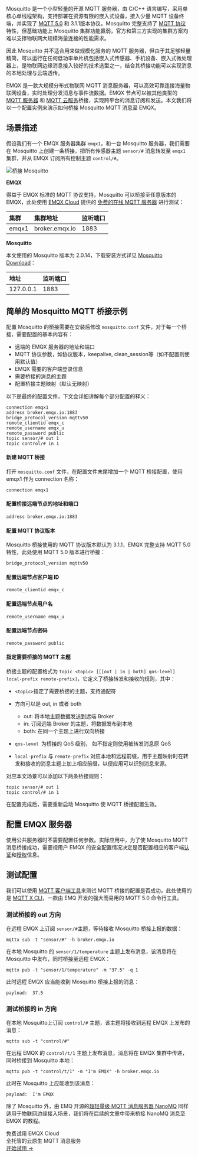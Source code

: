 Mosquitto 是一个小型轻量的开源 MQTT 服务器，由 C/C++ 语言编写，采用单核心单线程架构，支持部署在资源有限的嵌入式设备，接入少量 MQTT 设备终端，并实现了 [MQTT 5.0](https://www.emqx.com/zh/mqtt/mqtt5) 和 3.1.1版本协议。Mosquitto 完整支持了 [MQTT 协议](https://www.emqx.com/zh/mqtt) 特性，但基础功能上 Mosquitto 集群功能羸弱，官方和第三方实现的集群方案均难以支撑物联网大规模海量连接的性能需求。

因此 Mosquitto 并不适合用来做规模化服务的 MQTT 服务器，但由于其足够轻量精简，可以运行在任何低功率单片机包括嵌入式传感器、手机设备、嵌入式微处理器上，是物联网边缘消息接入较好的技术选型之一，结合其桥接功能可以实现消息的本地处理与云端透传。

EMQX 是一款大规模分布式物联网 MQTT 消息服务器，可以高效可靠连接海量物联网设备，实时处理分发消息与事件流数据。EMQX 节点可以被其他类型的 [MQTT 服务器](https://www.emqx.com/zh/products/emqx) 和 [MQTT 云服务](https://www.emqx.com/zh/cloud)桥接，实现跨平台的消息订阅和发送。本文我们将以一个配置实例来演示如何桥接 Mosquitto MQTT 消息至 EMQX。

## 场景描述

假设我们有一个 EMQX 服务器集群 `emqx1`，和一台 Mosquitto 服务器，我们需要在 Mosquitto 上创建一条桥接，把所有传感器主题 `sensor/#` 消息转发至 `emqx1`  集群，并从 EMQX 订阅所有控制主题 `control/#`。

![桥接 Mosquitto](https://assets.emqx.com/images/2caae752676b2cde77bb5d532c250636.jpg)

**EMQX**  

得益于 EMQX 标准的 MQTT 协议支持，Mosquitto 可以桥接至任意版本的 EMQX，此处使用 [EMQX Cloud](https://www.emqx.com/zh/cloud) 提供的 [免费的在线 MQTT 服务器](https://www.emqx.com/zh/mqtt/public-mqtt5-broker) 进行测试：

| 集群  | 集群地址       | 监听端口 |
| :---- | :------------- | :------- |
| emqx1 | broker.emqx.io | 1883     |

**Mosquitto**

本文使用的 Mosquitto 版本为 2.0.14，下载安装方式详见 [Mosquitto Download](https://mosquitto.org/download/)：

| 地址      | 监听端口 |
| :-------- | :------- |
| 127.0.0.1 | 1883     |

## 简单的 Mosquitto MQTT 桥接示例

配置 Mosquitto 的桥接需要在安装后修改 `mosquitto.conf` 文件，对于每一个桥接，需要配置的基本内容有：

- 远端的 EMQX 服务器的地址和端口
- MQTT 协议参数，如协议版本，keepalive, clean_session等（如不配置则使用默认值）
- EMQX 需要的客户端登录信息
- 需要桥接的消息的主题
- 配置桥接主题映射（默认无映射）

以下是最终的配置文件，下文会详细讲解每个部分配置的释义：

```
connection emqx1
address broker.emqx.io:1883
bridge_protocol_version mqttv50
remote_clientid emqx_c
remote_username emqx_u
remote_password public
topic sensor/# out 1
topic control/# in 1
```

#### 新建 MQTT 桥接

打开 `mosquitto.conf` 文件，在配置文件末尾增加一个 MQTT 桥接配置，使用 emqx1 作为 connection 名称：

```
connection emqx1
```

#### 配置桥接远端节点的地址和端口

```
address broker.emqx.io:1883
```

#### 配置 MQTT 协议版本

Mosquitto 桥接使用的 MQTT 协议版本默认为 3.1.1，EMQX 完整支持 MQTT 5.0 特性，此处使用 MQTT 5.0 版本进行桥接：

```
bridge_protocol_version mqttv50
```

#### 配置远端节点客户端 ID

```
remote_clientid emqx_c
```

#### 配置远端节点用户名  

```
remote_username emqx_u
```

#### 配置远端节点密码

```
remote_password public
```

#### 指定需要桥接的 MQTT 主题

桥接主题的配置格式为 `topic <topic> [[[out | in | both] qos-level] local-prefix remote-prefix]`，它定义了桥接转发和接收的规则，其中：

- `<topic>`指定了需要桥接的主题，支持通配符
- 方向可以是 out, in 或者 both
  - out: 将本地主题数据发送到远端 Broker
  - in: 订阅远端 Broker 的主题，将数据发布到本地
  - both: 在同一个主题上进行双向桥接

- `qos-level `为桥接的 QoS 级别， 如不指定则使用被转发消息原 QoS
- `local-prefix`  与 `remote-prefix` 对应本地和远程前缀，用于主题映射时在转发和接收的消息主题上加上相应前缀，以便应用可以识别消息来源。

对应本文场景可以添加以下两条桥接规则：

```
topic sensor/# out 1
topic control/# in 1
```

在配置完成后，需要重新启动 Mosquitto 使 MQTT 桥接配置生效。



## 配置 EMQX 服务器

使用公共服务器时不需要配置任何参数。实际应用中，为了使 Mosquitto MQTT 消息桥接成功，需要视用户 EMQX 的安全配置情况决定是否配置相应的客户端[认证](https://www.emqx.io/docs/zh/v5.0/security/authn/authn.html)和[授权](https://www.emqx.io/docs/zh/v5.0/security/authz/authz.html)信息。

## 测试配置

我们可以使用 [MQTT 客户端工具](https://www.emqx.com/zh/blog/mqtt-client-tools)来测试 MQTT 桥接的配置是否成功，此处使用的是 [MQTT X CLI](https://mqttx.app/zh/cli)，一款由 EMQ 开发的强大而易用的 MQTT 5.0 命令行工具。

### 测试桥接的 out 方向

在远程 EMQX 上订阅 `sensor/#`主题，等待接收 Mosquitto 桥接上报的数据：

```
mqttx sub -t "sensor/#" -h broker.emqx.io
```

在本地 Mosquitto 的 `sensor/1/temperature` 主题上发布消息，该消息将在 Mosquitto 中发布，同时桥接至远程 EMQX：

```
mqttx pub -t "sensor/1/temperature" -m "37.5" -q 1
```

此时远程 EMQX 应当能收到 Mosquitto 桥接上报的消息：

```
payload:  37.5
```

### 测试桥接的 in 方向

在本地 Mosquitto上订阅 `control/#` 主题，该主题将接收到远程 EMQX 上发布的消息：

```
mqttx sub -t "control/#"
```

在远程 EMQX 的 `control/t/1` 主题上发布消息，消息将在 EMQX 集群中传递，同时桥接到 Mosquitto 本地：

```
mqttx pub -t "control/t/1" -m "I'm EMQX" -h broker.emqx.io
```

此时在 Mosquitto 上应能收到该消息：

```
payload:  I'm EMQX
```

除了 Mosquitto 外，由 EMQ 开源的[超轻量级 MQTT 消息服务器 NanoMQ](https://nanomq.io/zh) 同样适用于物联网边缘接入场景，我们将在后续的文章中带来桥接 NanoMQ 消息至 EMQX 的教程。



<section class="promotion">
    <div>
        免费试用 EMQX Cloud
        <div class="is-size-14 is-text-normal has-text-weight-normal">全托管的云原生 MQTT 消息服务</div>
    </div>
    <a href="https://www.emqx.com/zh/signup?continue=https://cloud.emqx.com/console/deployments/0?oper=new" class="button is-gradient px-5">开始试用 →</a>
</section>
